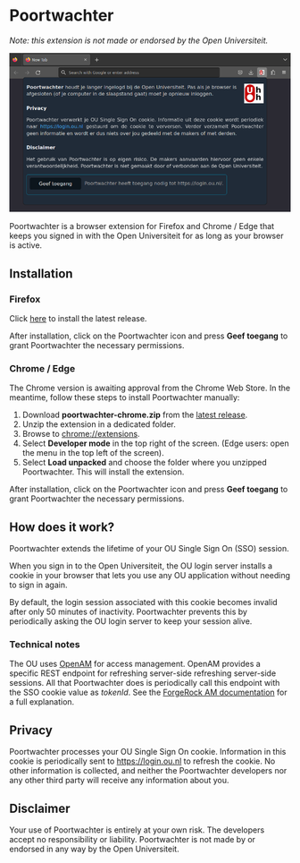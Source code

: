 # Poortwachter

*Note: this extension is not made or endorsed by the Open Universiteit.*

![](https://raw.githubusercontent.com/wallabythree/poortwachter/main/images/dev/screenshot-firefox-cropped.png)

Poortwachter is a browser extension for Firefox and Chrome / Edge that keeps you
signed in with the Open Universiteit for as long as your browser is active.

## Installation

### Firefox

Click
[here](https://github.com/wallabythree/poortwachter/releases/latest/download/poortwachter-firefox.xpi)
to install the latest release.

After installation, click on the Poortwachter icon and press **Geef toegang** to
grant Poortwachter the necessary permissions.

### Chrome / Edge

The Chrome version is awaiting approval from the Chrome Web Store. In the
meantime, follow these steps to install Poortwachter manually:

1. Download **poortwachter-chrome.zip** from the
[latest release](https://github.com/wallabythree/poortwachter/releases/latest).
2. Unzip the extension in a dedicated folder.
3. Browse to [chrome://extensions](chrome://extensions).
4. Select **Developer mode** in the top right of the screen. (Edge users: open
the menu in the top left of the screen).
5. Select **Load unpacked** and choose the folder where you unzipped
Poortwachter. This will install the extension.

After installation, click on the Poortwachter icon and press **Geef toegang** to
grant Poortwachter the necessary permissions.

## How does it work?

Poortwachter extends the lifetime of your OU Single Sign On (SSO) session.

When you sign in to the Open Universiteit, the OU login server installs a cookie
in your browser that lets you use any OU application without needing to sign in
again.

By default, the login session associated with this cookie becomes invalid after
only 50 minutes of inactivity. Poortwachter prevents this by periodically
asking the OU login server to keep your session alive.

### Technical notes

The OU uses [OpenAM](https://github.com/OpenIdentityPlatform/OpenAM) for access
management. OpenAM provides a specific REST endpoint for refreshing server-side
refreshing server-side sessions. All that Poortwachter does is periodically
call this endpoint with the SSO cookie value as *tokenId*. See the
[ForgeRock AM documentation](https://backstage.forgerock.com/docs/am/7.3/sessions-guide/managing-sessions-REST.html#rest-api-session-refresh)
for a full explanation.

## Privacy

Poortwachter processes your OU Single Sign On cookie. Information in this cookie
is periodically sent to <https://login.ou.nl> to refresh the cookie. No other
information is collected, and neither the Poortwachter developers nor any other
third party will receive any information about you.

## Disclaimer

Your use of Poortwachter is entirely at your own risk. The developers accept no
responsibility or liability. Poortwachter is not made by or endorsed in any way
by the Open Universiteit.

